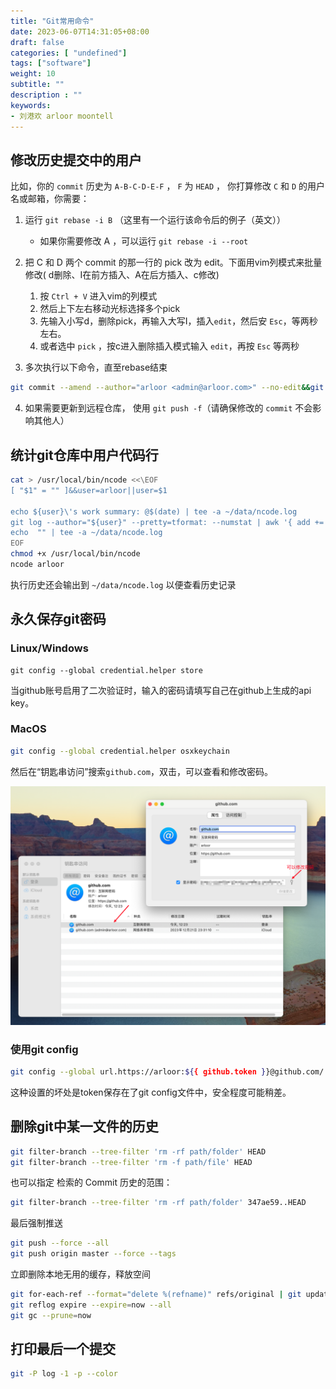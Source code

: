 ```yaml
---
title: "Git常用命令"
date: 2023-06-07T14:31:05+08:00
draft: false
categories: [ "undefined"]
tags: ["software"]
weight: 10
subtitle: ""
description : ""
keywords:
- 刘港欢 arloor moontell
---
```


## 修改历史提交中的用户

比如，你的 `commit` 历史为 `A-B-C-D-E-F` ， `F` 为 `HEAD` ， 你打算修改 `C` 和 `D` 的用户名或邮箱，你需要：

1. 运行 `git rebase -i B` （这里有一个运行该命令后的例子（英文））

    - 如果你需要修改 A ，可以运行 `git rebase -i --root`

2. 把 C 和 D 两个 commit 的那一行的 pick 改为 edit。下面用vim列模式来批量修改( d删除、I在前方插入、A在后方插入、c修改)
    1. 按 `Ctrl + V` 进入vim的列模式
    2. 然后上下左右移动光标选择多个pick
    3. 先输入小写d，删除pick，再输入大写I，插入`edit`，然后安 `Esc`，等两秒左右。
    4. 或者选中 `pick` ，按c进入删除插入模式输入 `edit`，再按 `Esc` 等两秒
3. 多次执行以下命令，直至rebase结束

```bash
git commit --amend --author="arloor <admin@arloor.com>" --no-edit&&git rebase --continue
```

4. 如果需要更新到远程仓库， 使用 `git push -f`（请确保修改的 `commit` 不会影响其他人）


## 统计git仓库中用户代码行

```bash
cat > /usr/local/bin/ncode <<\EOF
[ "$1" = "" ]&&user=arloor||user=$1

echo ${user}\'s work summary: @$(date) | tee -a ~/data/ncode.log
git log --author="${user}" --pretty=tformat: --numstat | awk '{ add += $1; subs += $2; loc += $1 - $2 } END { printf "added lines: %s, removed lines: %s, total lines: %s", add, subs, loc }' | tee -a ~/data/ncode.log
echo  "" | tee -a ~/data/ncode.log
EOF
chmod +x /usr/local/bin/ncode
ncode arloor
```

执行历史还会输出到 `~/data/ncode.log` 以便查看历史记录

## 永久保存git密码

### Linux/Windows

```
git config --global credential.helper store
```
当github账号启用了二次验证时，输入的密码请填写自己在github上生成的api key。

### MacOS

```bash
git config --global credential.helper osxkeychain
```

然后在“钥匙串访问”搜索`github.com`，双击，可以查看和修改密码。

![Alt text](/img/git-credential-osxkeychain-view.png)

### 使用git config

```bash
git config --global url.https://arloor:${{ github.token }}@github.com/.insteadOf https://github.com/
```

这种设置的坏处是token保存在了git config文件中，安全程度可能稍差。

## 删除git中某一文件的历史

```bash
git filter-branch --tree-filter 'rm -rf path/folder' HEAD
git filter-branch --tree-filter 'rm -f path/file' HEAD
```

也可以指定 检索的 Commit 历史的范围：

```bash
git filter-branch --tree-filter 'rm -rf path/folder' 347ae59..HEAD
```

最后强制推送

```bash
git push --force --all
git push origin master --force --tags
```


立即删除本地无用的缓存，释放空间

```bash
git for-each-ref --format="delete %(refname)" refs/original | git update-ref --stdin
git reflog expire --expire=now --all
git gc --prune=now
```

## 打印最后一个提交

```bash
git -P log -1 -p --color
```
